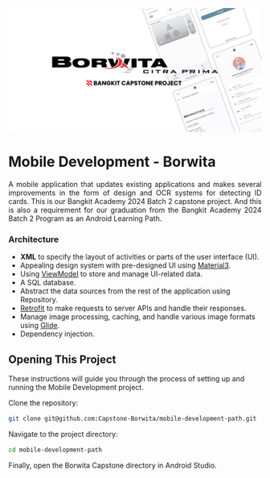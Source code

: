 ![Screenshot](./assets/cover.png)

# Mobile Development - Borwita

<p align="justify"> A mobile application that updates existing applications and makes several improvements in the form of design and OCR systems for detecting ID cards. This is our Bangkit Academy 2024 Batch 2 capstone project. And this is also a requirement for our graduation from the Bangkit Academy 2024 Batch 2 Program as an Android Learning Path.</p>

### Architecture

- **XML** to specify the layout of activities or parts of the user interface (UI).
- Appealing design system with pre-designed UI using [Material3](https://m3.material.io/).
- Using [ViewModel](https://developer.android.com/topic/libraries/architecture/viewmodel) to store and manage UI-related data.
- A SQL database.
- Abstract the data sources from the rest of the application using Repository.
- [Retrofit](https://square.github.io/retrofit/) to make requests to server APIs and handle their responses.
- Manage image processing, caching, and handle various image formats using [Glide](https://github.com/bumptech/glide).
- Dependency injection.

## Opening This Project

These instructions will guide you through the process of setting up and running the Mobile Development project.

Clone the repository:
```bash
git clone git@github.com:Capstone-Borwita/mobile-development-path.git
```

Navigate to the project directory:
```bash
cd mobile-development-path
```

Finally, open the Borwita Capstone directory in Android Studio.